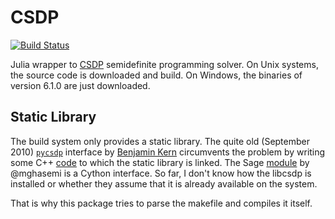 # CSDP

[![Build Status](https://travis-ci.org/EQt/CSDP.jl.svg?branch=master)](https://travis-ci.org/EQt/CSDP.jl)

Julia wrapper to [CSDP](https://projects.coin-or.org/Csdp) semidefinite programming solver.
On Unix systems, the source code is downloaded and build.
On Windows, the binaries of version 6.1.0 are just downloaded.

## Static Library
The build system only provides a static library.
The quite old (September 2010) [`pycsdp`](https://github.com/BenjaminKern/pycsdp) interface by [Benjamin Kern](http://ifatwww.et.uni-magdeburg.de/syst/about_us/people/kern/index.shtml) circumvents the problem by writing some C++ [code](https://github.com/BenjaminKern/pycsdp/tree/master/CXX) to which the static library is linked.
The Sage [module](https://github.com/mghasemi/pycsdp) by @mghasemi is a Cython interface.
So far, I don't know how the libcsdp is installed or whether they assume that it is already available on the system.

That is why this package tries to parse the makefile and compiles it itself.
